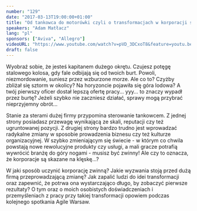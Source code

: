 ```yaml
---
number: "129"
date: "2017-03-13T19:00:00+01:00"
title: "Od tankowca do motorówki czyli o transformacjach w korporacji słów kilka."
speakers: "Adam Matłacz"
lang: "pl"
sponsors: ["Aviva", "Allegro"]
videoURL: "https://www.youtube.com/watch?v=pVD_3DCxoT8&feature=youtu.be"
draft: false
---
```


Wyobraź sobie, że jesteś kapitanem dużego okrętu. Czujesz potęgę stalowego kolosa, gdy fale odbijają się od twoich burt. Powoli, niezmordowanie, suniesz przez wzburzone morze. Ale co to? Czyżby zbliżał się sztorm w okolicy? Na horyzoncie pojawiła się góra lodowa? A twój pierwszy oficer dostał lepszą ofertę pracy... yyy... to znaczy wypadł przez burtę? Jeżeli szybko nie zaczniesz działać, sprawy mogą przybrać nieprzyjemny obrót...

Stanie za sterami dużej firmy przypomina sterowanie tankowcem. Z jednej strony posiadasz przewagę wynikającą ze skali, reputacji czy też ugruntowanej pozycji. Z drugiej strony bardzo trudno jest wprowadzać radykalne zmiany w sposobie prowadzenia biznesu czy też kulturze organizacyjnej. W szybko zmieniającym się świecie - w którym co chwila powstają nowe rewolucyjne produkty czy usługi, a mali gracze potrafią wywrócić branżę do góry nogami - musisz być zwinny! Ale czy to oznacza, że korporacje są skazane na klęskę...?

W jaki sposób uczynić korporację zwinną? Jakie wyzwania stoją przed dużą firmą przeprowadzającą zmianę? Jak zapalić ludzi do idei transformacji oraz zapewnić, że potrwa ona wystarczająco długo, by zobaczyć pierwsze rezultaty? O tym oraz o moich osobistych doświadczeniach i przemyśleniach z pracy przy takiej transformacji opowiem podczas kolejnego spotkania Agile Warsaw.
